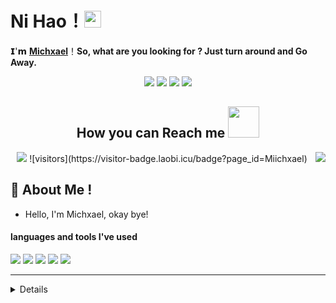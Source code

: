 # **Ni Hao**！<img src="https://user-images.githubusercontent.com/5679180/79618120-0daffb80-80be-11ea-819e-d2b0fa904d07.gif" width="27px"> 

𝗜'𝗺 [**Michxael**](https://instagram.com/_miichxael)！**So, what are you looking for ? Just turn around and Go Away.**

<p align="center">
 
 <img src="https://badges.pufler.dev/visits/Miichxael/Miichxael"/>
 <img src="https://badges.pufler.dev/years/Miichxael"/>
 <img src="https://badges.pufler.dev/repos/Miichxael"/>
 <img src="https://badges.pufler.dev/commits/monthly/Miichxael" />


<h2 align="center">How you can Reach me <img src="https://media0.giphy.com/media/jqNPzdTTxQfOgOqpO4/source.gif" width="50"></h2>

<p align="center">
<img src="https://img.shields.io/badge/-Michxael-purple?style=flat-square&logo=instagram&logoColor=white&link=https://www.instagram.com/_miichxael/"/>
![visitors](https://visitor-badge.laobi.icu/badge?page_id=Miichxael)

<img align="right" src="https://github-readme-stats.vercel.app/api?username=Miichxael&show_icons=true&hide_border=true">

## 🧐 About Me !

-  Hello, I'm Michxael, okay bye!

<p align="center">

#### languages and tools I've used
<img src="https://img.shields.io/badge/-JavaScript-black?style=flat-square&logo=javascript"/>
<img src="https://img.shields.io/badge/-Nodejs-black?style=flat-square&logo=Node.js"/>
<img src="https://img.shields.io/badge/-MongoDB-black?style=flat-square&logo=mongodb"/>
<img src="https://img.shields.io/badge/-Bootstrap-563D7C?style=flat-square&logo=bootstrap"/>
<img src="https://img.shields.io/badge/-Heroku-430098?style=flat-square&logo=heroku"/>


<hr>

<details>
  
  <h2 align="center">
  Github Stats<img src="https://media.giphy.com/media/VgCDAzcKvsR6OM0uWg/giphy.gif" width="50">
</h2>
 
<br>
<p align = "center">
  <img  src = "https://github-readme-stats.vercel.app/api?username=Miichxael&show_icons=true&theme=radical&line_height=27">
  <img src = "https://github-readme-stats.vercel.app/api/top-langs/?username=Miichxael&hide=css,java,html&theme=radical">
</p>
<p align = "center">
 
 <img  src="https://github-readme-streak-stats.herokuapp.com/?user=Miichxael&show_icons=true&locale=en&layout=compact&theme=radical&line_height=0" />
</p> 

